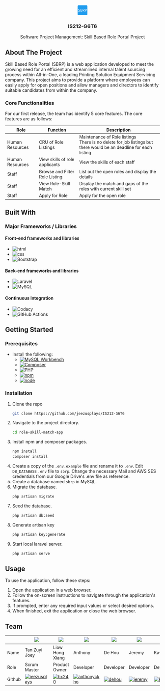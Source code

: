 <br />
<div align="center">
  <a href="https://github.com/jeezusplays/IS212-G6T6">
    <img src="role-skill-match-app/public/favicon-32x32.png" alt="Logo">
  </a>

<h3 align="center">IS212-G6T6</h3>

  <p align="center">
    Software Project Management: Skill Based Role Portal Project
  </p>
</div>


## About The Project
Skill Based Role Portal (SBRP) is a web application developed to meet the growing need for an efficient and streamlined internal talent sourcing process within All-in-One, a leading Printing Solution Equipment Servicing company. This project aims to provide a platform where employees can easily apply for open positions and allow managers and directors to identify suitable candidates from within the company.

### Core Functionalities
For our first release, the team has identify 5 core features. The core features are as follows:

| Role | Function | Description |
| ----------- | ----------- | ----------- |
| Human Resources | CRU of Role Listings | Maintenance of Role listings <br> There is no delete for job listings but there would be an deadline for each listing |
| Human Resources | View skills of role applicants | View the skills of each staff |
| Staff | Browse and Filter Role Listing | List out the open roles and display the details |
| Staff | View Role-Skill Match | Display the match and gaps of the roles with current skill set |
| Staff | Apply for Role | Apply for the open role | 

## Built With
### Major Frameworks / Libraries 

#### Front-end frameworks and libraries
- ![html](https://img.shields.io/badge/HTML5-E34F26.svg?style=for-the-badge&logo=HTML5&logoColor=white)
- ![css](https://img.shields.io/badge/CSS3-1572B6.svg?style=for-the-badge&logo=CSS3&logoColor=white)
- ![Bootstrap](https://img.shields.io/badge/Bootstrap-7952B3.svg?style=for-the-badge&logo=Bootstrap&logoColor=white)

#### Back-end frameworks and libraries
- ![Laravel](https://img.shields.io/badge/Laravel-FF2D20.svg?style=for-the-badge&logo=Laravel&logoColor=white)
- ![MySQL](https://img.shields.io/badge/MySQL-4479A1.svg?style=for-the-badge&logo=MySQL&logoColor=white)

#### Continuous Integration
- ![Codacy](https://img.shields.io/badge/Codacy-222F29.svg?style=for-the-badge&logo=Codacy&logoColor=white)
- ![GitHub Actions](https://img.shields.io/badge/GitHub%20Actions-2088FF.svg?style=for-the-badge&logo=GitHub-Actions&logoColor=white)

## Getting Started
### Prerequisites
* Install the following:
  * [![MySQL Workbench](https://img.shields.io/badge/MySQL-4479A1.svg?style=for-the-badge&logo=MySQL&logoColor=white)](https://dev.mysql.com/downloads/workbench/)
  * [![Composer](https://img.shields.io/badge/Composer-885630.svg?style=for-the-badge&logo=Composer&logoColor=white)](https://getcomposer.org/download/)
  * [![PHP](https://img.shields.io/badge/PHP-777BB4.svg?style=for-the-badge&logo=PHP&logoColor=white)](https://www.php.net/downloads)
  * [![npm](https://img.shields.io/badge/npm-CB3837.svg?style=for-the-badge&logo=npm&logoColor=white)](https://www.npmjs.com/get-npm)
  * [![node](https://img.shields.io/badge/Node.js-339933.svg?style=for-the-badge&logo=nodedotjs&logoColor=white)](https://nodejs.org/en/download/)

### Installation
1. Clone the repo
   ```sh
   git clone https://github.com/jeezusplays/IS212-G6T6
    ```
2. Navigate to the project directory.
    ```sh
    cd role-skill-match-app
    ```
3. Install npm and composer packages.
    ```sh
    npm install
    composer install
    ```
4. Create a copy of the `.env.example` file and rename it to `.env`. Edit `DB_DATABASE` `.env` file to `sbrp`. Change the necessary Mail and AWS SES credentials from our Google Drive's .env file as reference.
5. Create a database named `sbrp` in MySQL.
6. Migrate the database.
    ```sh
    php artisan migrate
    ```
7. Seed the database.
    ```sh
    php artisan db:seed
    ```
9. Generate artisan key
    ```sh
    php artisan key:generate
    ```
10. Start local laravel server.
    ```sh
    php artisan serve
    ```

## Usage
To use the application, follow these steps:
1. Open the application in a web browser.
2. Follow the on-screen instructions to navigate through the application's features.
3. If prompted, enter any required input values or select desired options.
4. When finished, exit the application or close the web browser.

## Team
|| <img src="https://avatars.githubusercontent.com/u/68149788?v=4" width="100"></img> | <img src="https://avatars.githubusercontent.com/u/111420736?v=4" width="100"></img> | <img src="https://avatars.githubusercontent.com/u/111410622?v=4" width="100"></img> | <img src="https://avatars.githubusercontent.com/u/144538254?v=4" width="100"></img> | <img src="https://avatars.githubusercontent.com/u/65487985?v=4" width="100"></img> | <img src="https://avatars.githubusercontent.com/u/140048767?v=4" width="100"></img> |
| ----------- | ----------- | ----------- | ----------- | ----------- | ----------- | ----------- | 
| Name | Tan Zuyi Joey | Liow Hong Xiang | Anthony | De Hou | Jeremy | Kaw Khin | 
| Role | Scrum Master | Product Owner | Developer | Developer | Developer | Developer | Developer |
| Github | [![jeezusplays](https://img.shields.io/badge/GitHub-181717.svg?style=for-the-badge&logo=GitHub&logoColor=white)](https://github.com/jeezusplays) | [![hx240](https://img.shields.io/badge/GitHub-181717.svg?style=for-the-badge&logo=GitHub&logoColor=white)](https://github.com/hx240) | [![anthonyckho](https://img.shields.io/badge/GitHub-181717.svg?style=for-the-badge&logo=GitHub&logoColor=white)](https://github.com/anthonyckho) | [![dehou](https://img.shields.io/badge/GitHub-181717.svg?style=for-the-badge&logo=GitHub&logoColor=white)](https://github.com/dehou37) | [![jeremy](https://img.shields.io/badge/GitHub-181717.svg?style=for-the-badge&logo=GitHub&logoColor=white)](https://github.com/jeremygmc) | [![kk](https://img.shields.io/badge/GitHub-181717.svg?style=for-the-badge&logo=GitHub&logoColor=white)](https://github.com/kantkawkhin3) |


